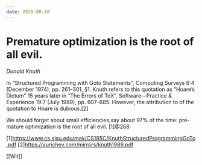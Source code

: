 ```yaml
---
date: 2020-08-10
---
```


# Premature optimization is the root of all evil.

*Donald Knuth*


In “Structured Programming with Goto Statements”, Computing Surveys 6:4 (December 1974), pp. 261–301, §1. Knuth refers to this quotation as “Hoare’s Dictum” 15 years later in “The Errors of TeX”, Software—Practice & Experience 19:7 (July 1989), pp. 607–685. However, the attribution to of the quotation to Hoare is dubious.[2]

We should forget about small efficiencies,say about 97% of the time: pre-mature optimization is the root of all evil. [1]@268

[1]https://www.cs.sjsu.edu/mak/CS185C/KnuthStructuredProgrammingGoTo.pdf 
[2]https://yurichev.com/mirrors/knuth1989.pdf

[[Wit]]
